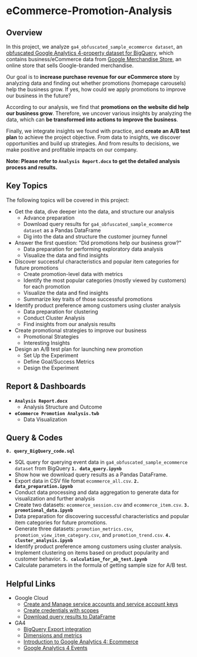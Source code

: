 # eCommerce-Promotion-Analysis


## Overview

In this project, we analyze `ga4_obfuscated_sample_ecommerce dataset`, an [obfuscated Google Analytics 4-property dataset for BigQuery](https://developers.google.com/analytics/bigquery/web-ecommerce-demo-dataset), which contains business/eCommerce data from [Google Merchandise Store](https://www.googlemerchandisestore.com/), an online store that sells Google-branded merchandise.

Our goal is to **increase purchase revenue for our eCommerce store** by analyzing data and finding out whether promotions (homepage carousels) help the business grow. If yes, how could we apply promotions to improve our business in the future?

According to our analysis, we find that **promotions on the website did help our business grow**. Therefore, we uncover various insights by analyzing the data, which can **be transformed into actions to improve the business**. 

Finally, we integrate insights we found with practice, and **create an A/B test plan** to achieve the project objective.  From data to insights, we discover opportunities and build up strategies. And from results to decisions, we make positive and profitable impacts on our company.

**Note: Please refer to `Analysis Report.docx` to get the detailed analysis process and results.**


## Key Topics

The following topics will be covered in this project:
* Get the data, dive deeper into the data, and structure our analysis
  * Advance preparation
  * Download query results for `ga4_obfuscated_sample_ecommerce dataset` as a Pandas DataFrame
  * Dig into the data and structure the customer journey funnel
* Answer the first question: "Did promotions help our business grow?"
  * Data preparation for performing exploratory data analysis 
  * Visualize the data and find insights
* Discover successful characteristics and popular item categories for future promotions
  * Create promotion-level data with metrics 
  * Identify the most popular categories (mostly viewed by customers) for each promotion
  * Visualize the data and find insights
  * Summarize key traits of those successful promotions
* Identify product preference among customers using cluster analysis
  * Data preparation for clustering
  * Conduct Cluster Analysis
  * Find insights from our analysis results
* Create promotional strategies to improve our business
  * Promotional Strategies
  * Interesting Insights
* Design an A/B test plan for launching new promotion
  * Set Up the Experiment
  * Define Goal/Success Metrics
  * Design the Experiment


## Report & Dashboards

* **`Analysis Report.docx`**
  * Analysis Structure and Outcome
* **`eCommerce Promotion Analysis.twb`**
  * Data Visualization


## Query & Codes

**`0. query_BigQuery_code.sql`**
  * SQL query for querying event data in `ga4_obfuscated_sample_ecommerce dataset` from BigQuery
**`1. data_query.ipynb`**
  * Show how we download query results as a Pandas DataFrame.
  * Export data in CSV file fomat `ecommerce_all.csv`.
**`2. data_preparation.ipynb`**
  * Conduct data processing and data aggregation to generate data for visualization and further analysis
  * Create two datasets: `ecommerce_session.csv` and `ecommerce_item.csv`.
**`3. promotional_data.ipynb`**
  * Data preparation for discovering successful characteristics and popular item categories for future promotions.
  * Generate three datasets: `promotion_metrics.csv`, `promotion_view_item_category.csv`, and `promotion_trend.csv`.
**`4. cluster_analysis.ipynb`**
  * Identify product preference among customers using cluster analysis.
  * Implement clustering on items based on product popularity and customer behavior.
**`5. calculation_for_ab_test.ipynb`**
  * Calculate parameters in the formula of getting sample size for A/B test.


## Helpful Links

* Google Cloud
  * [Create and Manage service accounts and service account keys](https://cloud.google.com/iam/docs/creating-managing-service-accounts)
  * [Create credentials with scopes](https://cloud.google.com/bigquery/docs/samples/bigquery-auth-drive-scope)
  * [Download query results to DataFrame](https://cloud.google.com/bigquery/docs/samples/bigquery-query-results-dataframe)
* GA4
  * [BigQuery Export integration](https://support.google.com/analytics/topic/9359001?hl=en&ref_topic=9306488)
  * [Dimensions and metrics](https://support.google.com/analytics/answer/9143382)
  * [Introduction to Google Analytics 4: Ecommerce](https://developers.google.com/analytics/devguides/collection/ga4/ecommerce)
  * [Google Analytics 4 Events](https://developers.google.com/analytics/devguides/collection/ga4/reference/events)
